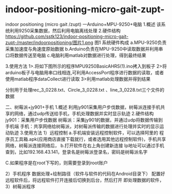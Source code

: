 # indoor-positioning-micro-gait-zupt-
indoor positioning (micro gait /zupt)
一Arduino+MPU-9250+电脑
1.概述 
  该系统利用9250采集数据，然后利用电脑离线处理
2.硬件结构
https://github.com/sstk123/indoor-positioning-micro-gait-zupt-/master/indoorpositioning/图片1.png
图1 系统硬件构成
a.MPU-9250负责采集加速度与角速度原始数据
b.Arduino负责在MPU-9250中读取数据并利用串口将数据传送至电脑
c.电脑利用matlab对数据进行处理，得到最终结果

3.使用方法
1>.将如下图所示的程序MPU9250BasicAHRS(1).ino拷入到板子
2>将arduino板子与电脑用串口线相连,可利用AccessPort程序进行数据的读取，或者使用matlab程序dataCollect进行读取
3>利用matlab处理数据并得到结果

分别用于处理rec_3_0228.txt、Circle_3_0228.txt
、line_3_0228.txt三个文件的数据

二、树莓派+jy901+手机
1.概述 
利用jy901采集用户步伐数据，树莓派连接手机共享的网络，通过udp传送给手机，手机处理数据并实时显示轨迹
2.硬件结构
jy901：采集用户步伐数据
树莓派：采集jy901的数据，并通过udp将数据传输到手机端
手机：共享网络给树莓派，对树莓派传输的数据进行处理并实时的显示运动轨迹
3.使用方法
1）远程控制
a.手机端安装远程控制软件，可以选择阿里的 程序员工具箱.apk(应用商店直接下载就行，或者选用其他远程控制软件)，手机共享网络，树莓派连接网络后，
b.打开软件在右上角创建新连接
Ip地址可以通过手机查到，比如192.168.43.141，登录名是树莓派登录名，密码是树莓派名字


C.如果程序是在root下写的，则需要登录到root账户
	
2）手机程序
数据处理+绘制路径（软件与软件的代码在Android目录下）
   配置好远程软件后，将远程软件打开连接后切换到后台，然后打开
即处理数据的软件，
3）树莓派程序
